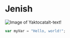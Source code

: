 # Jenish


![Image of Yaktocat](https://octodex.github.com/images/yaktocat.png)alt-text!
``` javascript
var myVar = "Hello, world!";
```

